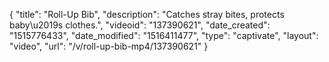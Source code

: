 {
    "title": "Roll-Up Bib",
    "description": "Catches stray bites, protects baby\u2019s clothes.",
    "videoid": "137390621",
    "date_created": "1515776433",
    "date_modified": "1516411477",
    "type": "captivate",
    "layout": "video",
    "url": "\/v\/roll-up-bib-mp4\/137390621"
}